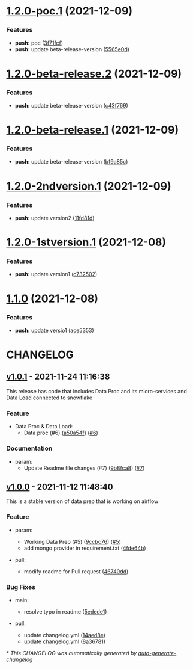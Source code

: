# [1.2.0-poc.1](https://github.com/DeloitteHux/hxp-cdm-airflow/compare/v1.2.0-beta-release.2...v1.2.0-poc.1) (2021-12-09)


### Features

* **push:** poc ([3f71fcf](https://github.com/DeloitteHux/hxp-cdm-airflow/commit/3f71fcf0785e9e2cd8f09c5a4ce2d409ebe27bf7))
* **push:** update beta-release-version ([5565e0d](https://github.com/DeloitteHux/hxp-cdm-airflow/commit/5565e0d5106df3703de9038d79363600576bb149))

# [1.2.0-beta-release.2](https://github.com/DeloitteHux/hxp-cdm-airflow/compare/v1.2.0-beta-release.1...v1.2.0-beta-release.2) (2021-12-09)


### Features

* **push:** update beta-release-version ([c43f769](https://github.com/DeloitteHux/hxp-cdm-airflow/commit/c43f76964b6f35e0419a37ef6cd55d1a36cae66b))

# [1.2.0-beta-release.1](https://github.com/DeloitteHux/hxp-cdm-airflow/compare/v1.2.0-2ndversion.1...v1.2.0-beta-release.1) (2021-12-09)


### Features

* **push:** update beta-release-version ([bf9a85c](https://github.com/DeloitteHux/hxp-cdm-airflow/commit/bf9a85c8a4514c97efac1570dd29790aaefb5642))

# [1.2.0-2ndversion.1](https://github.com/DeloitteHux/hxp-cdm-airflow/compare/v1.2.0-1stversion.1...v1.2.0-2ndversion.1) (2021-12-09)


### Features

* **push:** update version2 ([11fd81d](https://github.com/DeloitteHux/hxp-cdm-airflow/commit/11fd81d8c8ee6e608f103536a47ca0261da84e53))

# [1.2.0-1stversion.1](https://github.com/DeloitteHux/hxp-cdm-airflow/compare/v1.1.0...v1.2.0-1stversion.1) (2021-12-08)


### Features

* **push:** update version1 ([c732502](https://github.com/DeloitteHux/hxp-cdm-airflow/commit/c7325022aa15e668d43e081ac6926d85ee661095))

# [1.1.0](https://github.com/DeloitteHux/hxp-cdm-airflow/compare/v1.0.1...v1.1.0) (2021-12-08)


### Features

* **push:** update versio1 ([ace5353](https://github.com/DeloitteHux/hxp-cdm-airflow/commit/ace53530bfdb34f9ec12ef65a1d17d29aac2ae4c))

# CHANGELOG

## [v1.0.1](https://github.com/DeloitteHux/hxp-cdm-airflow/releases/tag/v1.0.1) - 2021-11-24 11:16:38

This release has code that includes Data Proc and its micro-services and Data Load connected to snowflake 

### Feature

- Data Proc & Data Load:
  - Data proc (#6) ([a50a54f](https://github.com/DeloitteHux/hxp-cdm-airflow/commit/a50a54fdf1b4efd2cf78252bfa08dd6baa9b79e9)) ([#6](https://github.com/DeloitteHux/hxp-cdm-airflow/pull/6))

### Documentation

- param:
  - Update Readme file changes (#7) ([9b8fca8](https://github.com/DeloitteHux/hxp-cdm-airflow/commit/9b8fca8b0a01e649d0eb7df8eba8c4a54741ba82)) ([#7](https://github.com/DeloitteHux/hxp-cdm-airflow/pull/7))

## [v1.0.0](https://github.com/DeloitteHux/hxp-cdm-airflow/releases/tag/v1.0.0) - 2021-11-12 11:48:40

This is a stable version of data prep that is working on airflow

### Feature

- param:
  - Working Data Prep (#5) ([9ccbc76](https://github.com/DeloitteHux/hxp-cdm-airflow/commit/9ccbc769031a3a53fd48bea09ed471cdd41740a6)) ([#5](https://github.com/DeloitteHux/hxp-cdm-airflow/pull/5))
  - add mongo provider in requirement.txt ([4fde64b](https://github.com/DeloitteHux/hxp-cdm-airflow/commit/4fde64b9edecedb94f81e310c4a610f89516dbe7))

- pull:
  - modify readme for Pull request ([46740dd](https://github.com/DeloitteHux/hxp-cdm-airflow/commit/46740ddc5b1147ca0281263b7fadb7891319af46))

### Bug Fixes

- main:
  - resolve typo in readme ([5edede1](https://github.com/DeloitteHux/hxp-cdm-airflow/commit/5edede142c151ad83bb835c31255cb47e3f968f4))

- pull:
  - update changelog.yml  ([14aed8e](https://github.com/DeloitteHux/hxp-cdm-airflow/commit/14aed8ee141ebe2a579ebbdad9120b6e3cc83407))
  - update changelog.yml ([8a36781](https://github.com/DeloitteHux/hxp-cdm-airflow/commit/8a36781bb4ccdda51bd93b5009e93ceea4551b80))

\* *This CHANGELOG was automatically generated by [auto-generate-changelog](https://github.com/BobAnkh/auto-generate-changelog)*
